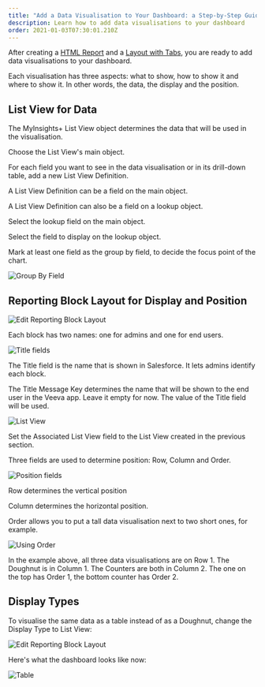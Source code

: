 ```yaml
---
title: "Add a Data Visualisation to Your Dashboard: a Step-by-Step Guide"
description: Learn how to add data visualisations to your dashboard
order: 2021-01-03T07:30:01.210Z
---
```

After creating a [HTML Report](/guides/create-an-html-report-a-step-by-step-guide/) and a [Layout with Tabs](/guides/create-a-layout-and-tabs-a-step-by-step-guide/), you are ready to add data visualisations to your dashboard.

Each visualisation has three aspects: what to show, how to show it and where to show it. In other words, the data, the display and the position.

## List View for Data

The MyInsights+ List View object determines the data that will be used in the visualisation.

Choose the List View's main object.

For each field you want to see in the data visualisation or in its drill-down table, add a new List View Definition.

A List View Definition can be a field on the main object.

A List View Definition can also be a field on a lookup object.

Select the lookup field on the main object.

Select the field to display on the lookup object.

Mark at least one field as the group by field, to decide the focus point of the chart.

![Group By Field](/static/img/doughnut-group-by.png "Group By Field")

## Reporting Block Layout for Display and Position

![Edit Reporting Block Layout](/static/img/block-edit.png "Edit Reporting Block Layout")

Each block has two names: one for admins and one for end users.

![Title fields](/static/img/block-title.png "Title fields")

The Title field is the name that is shown in Salesforce. It lets admins identify each block.

The Title Message Key determines the name that will be shown to the end user in the Veeva app. Leave it empty for now. The value of the Title field will be used.

![List View](/static/img/block-listview.png "List View")

Set the Associated List View field to the List View created in the previous section.

Three fields are used to determine position: Row, Column and Order.

![Position fields](/static/img/block-position-fields.png "Position fields")

Row determines the vertical position

Column determines the horizontal position.

Order allows you to put a tall data visualisation next to two short ones, for example. 

![Using Order](/static/img/block-order.png "Using Order")

In the example above, all three data visualisations are on Row 1. The Doughnut is in Column 1. The Counters are both in Column 2. The one on the top has Order 1, the bottom counter has Order 2.

## Display Types

To visualise the same data as a table instead of as a Doughnut, change the Display Type to List View:

![Edit Reporting Block Layout](/static/img/block-edit-table-detail.png "Edit Reporting Block Layout")

Here's what the dashboard looks like now:

![Table](/static/img/block-table.png "Table")